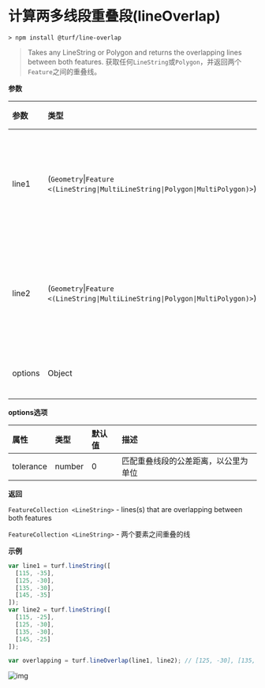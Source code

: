 # 计算两多线段重叠段(lineOverlap)

```
> npm install @turf/line-overlap
```

> Takes any LineString or Polygon and returns the overlapping lines between both features.
> 获取任何`LineString`或`Polygon`，并返回两个`Feature`之间的重叠线。

**参数**

| 参数    | 类型                                                         | 描述               |
| :------ | :----------------------------------------------------------- | :----------------- |
| line1   | (`Geometry`\|`Feature <(LineString\|MultiLineString\|Polygon\|MultiPolygon)>`) | 任意线要素或面要素 |
| line2   | (`Geometry`\|`Feature <(LineString\|MultiLineString\|Polygon\|MultiPolygon)>`) | 任意线要素或面要素 |
| options | Object                                                       | 可配置项           |

**options选项**

| 属性      | 类型   | 默认值 | 描述                                 |
| :-------- | :----- | :----- | :----------------------------------- |
| tolerance | number | 0      | 匹配重叠线段的公差距离，以公里为单位 |

**返回**

`FeatureCollection <LineString>` - lines(s) that are overlapping between both features

`FeatureCollection <LineString>` - 两个要素之间重叠的线

**示例**

```js
var line1 = turf.lineString([
  [115, -35],
  [125, -30],
  [135, -30],
  [145, -35]
]);
var line2 = turf.lineString([
  [115, -25],
  [125, -30],
  [135, -30],
  [145, -25]
]);

var overlapping = turf.lineOverlap(line1, line2); // [125, -30], [135, -30] 线段重叠
```

![img](https://pzy-images.oss-cn-hangzhou.aliyuncs.com/img/lineOverlap.99a65c25.webp)